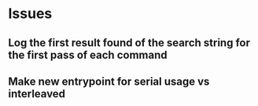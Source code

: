 # Issues



## Log the first result found of the search string for the first pass of each command





## Make new entrypoint for serial usage vs interleaved
